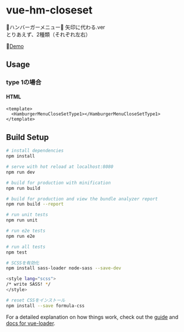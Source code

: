 # vue-hm-closeset

🍔ハンバーガーメニュー🍔 矢印に代わる.ver  
とりあえず、2種類（それぞれ左右）  

🍔<a href="https://nananakamura.github.io/c/vue-hm-arrowset/index.html" target="_blank">Demo</a>


## Usage

### type 1の場合
#### HTML
```
<template>
  <HamburgerMenuCloseSetType1></HamburgerMenuCloseSetType1>
</template>
```

## Build Setup

``` bash
# install dependencies
npm install

# serve with hot reload at localhost:8080
npm run dev

# build for production with minification
npm run build

# build for production and view the bundle analyzer report
npm run build --report

# run unit tests
npm run unit

# run e2e tests
npm run e2e

# run all tests
npm test

# SCSSを有効化
npm install sass-loader node-sass --save-dev

<style lang="scss">
/* write SASS! */
</style>

# reset CSSをインストール
npm install --save formula-css
```

For a detailed explanation on how things work, check out the [guide](http://vuejs-templates.github.io/webpack/) and [docs for vue-loader](http://vuejs.github.io/vue-loader).
